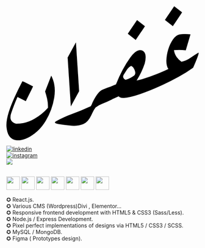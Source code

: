 
<!-- <img align="left" src="https://github.com/ghofranebenhmaid/dev/blob/master/logo.png" width="65"> -->

<svg xmlns="http://www.w3.org/2000/svg" viewBox="0 0 276.44 193.12">
    <title>logoarbb</title>
    <g id="Layer_2" data-name="Layer 2">
        <g id="Layer_2-2" data-name="Layer 2">
            <path
                d="M55.65,122.67c1.1,3.54,2.11,7.2,3,11a51.08,51.08,0,0,1,1.11,11.16v1.47a79.25,79.25,0,0,1-19.47,15.8,49.19,49.19,0,0,1-16,6.12,54.08,54.08,0,0,1-10.07,1Q5.78,167,5.78,159.83A18.26,18.26,0,0,1,6.89,154q4.13-12.25,8.55-22.2l.47-1.15,12,6c1.74-3.5,3.47-7,5.22-10.51s3.48-7.08,5.22-10.74L25.65,109l-.24-.12L23,108q-2.14,4.26-4.48,8.89t-4.24,8.68Q0,155.23,0,170.93c0,.88,0,1.74.08,2.6q1.35,15.78,11,18.74a20.52,20.52,0,0,0,10.21.39,43.52,43.52,0,0,0,13-5.13q13.53-7.77,22.47-22.77a95.37,95.37,0,0,0,12-33,57.13,57.13,0,0,0,.87-9.82A47.58,47.58,0,0,0,64.51,100Z"
                fill="#fff" />
            <polygon points="104.61 122.3 100.02 52 88.07 73.96 92.66 144.26 104.61 122.3" fill="#fff" />
            <path
                d="M192.64,38.73q3.33-4.9,6.65-10l-11.4-8.84q-3.31,5-6.68,9.89t-6.61,9.87L186,48.53Q189.32,43.63,192.64,38.73Z"
                fill="#fff" />
            <path d="M246.07,18.8q3.33-4.91,6.65-10L241.32,0Q238,5,234.64,9.89T228,19.76l11.4,8.84Z" fill="#fff" />
            <path
                d="M275.84,67q-5.79,3.49-11.16,7.36A35,35,0,0,1,251.77,80a28.71,28.71,0,0,1-6.84-6.73,22.67,22.67,0,0,1-3.92-10,79.94,79.94,0,0,1,17,.22l6.8-23.09c-2.69-.13-5.27-.25-7.75-.34a42.18,42.18,0,0,0-7.92.51q-5.22.93-9.54,7.21a53,53,0,0,0-6.81,14.33,59,59,0,0,0-2.69,16q-.19,8,2.89,12.29-6.4,3.12-17.06,7.44a206,206,0,0,1-21.13,7.28q-3.91,1.11-7.51,1.85a110.27,110.27,0,0,0,11.75-24.64,39.63,39.63,0,0,0,1.26-9.08q0-7.77-5.22-9.63a8.5,8.5,0,0,0-4.36-.3q-5.93,1.16-12.5,10.45-11.81,16.35-20.66,38.78l-3.25,1.28-.16,0-.08.18a12.75,12.75,0,0,1-1.58.68q-.8.27-1.5.57l-.24,0v.25A109.52,109.52,0,0,0,138,120.28q-5.94,2.63-12.43,14.93a56.39,56.39,0,0,0-3.09,6.65V142c-.44.64-.82,1.24-1.14,1.82a17.08,17.08,0,0,1-2.18,1.19q-11.72,5.47-24.26,10a160.32,160.32,0,0,0-23.71,10.81c-1.48,1-1.77,1.79-.87,2.38q2,1.34,12.58,2.63t13.38,1.34a34.41,34.41,0,0,0,14.49-2.48q6.89-3.06,11.24-12.49,1.67-3.67,3.52-7.15a31.53,31.53,0,0,1,2.8-4.33,37.5,37.5,0,0,1,9-5q8-3.3,15.08-6.81v-.17h.08q2.7-1.26,5.38-2.4,1.78-.75,3.6-1.56a4.89,4.89,0,0,0,1.63,1.25,11.41,11.41,0,0,0,6.17,1q9.1-.78,23-5.51t28.3-11.3q14.44-6.56,27.46-13.75a182,182,0,0,0,20.54-12.82c.11-.35.7-1.74,1.79-4.19s2.16-5,3.24-7.79,1.93-5.15,2.53-7.2S276.57,66.63,275.84,67Zm-107,31.46,4.35-6.85a16.47,16.47,0,0,1,6.1-5.65c2,.48,3.82,2.56,5.3,6.26a10.18,10.18,0,0,1,.79,3.61,5.31,5.31,0,0,1-2.45,4.57,38.28,38.28,0,0,1-11.48,5.66,5.46,5.46,0,0,1-3.09-2.84,4,4,0,0,1-.47-1.87A5.35,5.35,0,0,1,168.82,98.5Z"
                fill="#fff" />
            <path
                d="M55.65,122.67c1.1,3.54,2.11,7.2,3,11a51.08,51.08,0,0,1,1.11,11.16v1.47a79.25,79.25,0,0,1-19.47,15.8,49.19,49.19,0,0,1-16,6.12,54.08,54.08,0,0,1-10.07,1Q5.78,167,5.78,159.83A18.26,18.26,0,0,1,6.89,154q4.13-12.25,8.55-22.2l.47-1.15,12,6c1.74-3.5,3.47-7,5.22-10.51s3.48-7.08,5.22-10.74L25.65,109l-.24-.12L23,108q-2.14,4.26-4.48,8.89t-4.24,8.68Q0,155.23,0,170.93c0,.88,0,1.74.08,2.6q1.35,15.78,11,18.74a20.52,20.52,0,0,0,10.21.39,43.52,43.52,0,0,0,13-5.13q13.53-7.77,22.47-22.77a95.37,95.37,0,0,0,12-33,57.13,57.13,0,0,0,.87-9.82A47.58,47.58,0,0,0,64.51,100Z" />
            <polygon points="104.61 122.3 100.02 52 88.07 73.96 92.66 144.26 104.61 122.3" />
            <path
                d="M192.64,38.73q3.33-4.9,6.65-10l-11.4-8.84q-3.31,5-6.68,9.89t-6.61,9.87L186,48.53Q189.32,43.63,192.64,38.73Z" />
            <path d="M246.07,18.8q3.33-4.91,6.65-10L241.32,0Q238,5,234.64,9.89T228,19.76l11.4,8.84Z" />
            <path
                d="M275.84,67q-5.79,3.49-11.16,7.36A35,35,0,0,1,251.77,80a28.71,28.71,0,0,1-6.84-6.73,22.67,22.67,0,0,1-3.92-10,79.94,79.94,0,0,1,17,.22l6.8-23.09c-2.69-.13-5.27-.25-7.75-.34a42.18,42.18,0,0,0-7.92.51q-5.22.93-9.54,7.21a53,53,0,0,0-6.81,14.33,59,59,0,0,0-2.69,16q-.19,8,2.89,12.29-6.4,3.12-17.06,7.44a206,206,0,0,1-21.13,7.28q-3.91,1.11-7.51,1.85a110.27,110.27,0,0,0,11.75-24.64,39.63,39.63,0,0,0,1.26-9.08q0-7.77-5.22-9.63a8.5,8.5,0,0,0-4.36-.3q-5.93,1.16-12.5,10.45-11.81,16.35-20.66,38.78l-3.25,1.28-.16,0-.08.18a12.75,12.75,0,0,1-1.58.68q-.8.27-1.5.57l-.24,0v.25A109.52,109.52,0,0,0,138,120.28q-5.94,2.63-12.43,14.93a56.39,56.39,0,0,0-3.09,6.65V142c-.44.64-.82,1.24-1.14,1.82a17.08,17.08,0,0,1-2.18,1.19q-11.72,5.47-24.26,10a160.32,160.32,0,0,0-23.71,10.81c-1.48,1-1.77,1.79-.87,2.38q2,1.34,12.58,2.63t13.38,1.34a34.41,34.41,0,0,0,14.49-2.48q6.89-3.06,11.24-12.49,1.67-3.67,3.52-7.15a31.53,31.53,0,0,1,2.8-4.33,37.5,37.5,0,0,1,9-5q8-3.3,15.08-6.81v-.17h.08q2.7-1.26,5.38-2.4,1.78-.75,3.6-1.56a4.89,4.89,0,0,0,1.63,1.25,11.41,11.41,0,0,0,6.17,1q9.1-.78,23-5.51t28.3-11.3q14.44-6.56,27.46-13.75a182,182,0,0,0,20.54-12.82c.11-.35.7-1.74,1.79-4.19s2.16-5,3.24-7.79,1.93-5.15,2.53-7.2S276.57,66.63,275.84,67Zm-107,31.46,4.35-6.85a16.47,16.47,0,0,1,6.1-5.65c2,.48,3.82,2.56,5.3,6.26a10.18,10.18,0,0,1,.79,3.61,5.31,5.31,0,0,1-2.45,4.57,38.28,38.28,0,0,1-11.48,5.66,5.46,5.46,0,0,1-3.09-2.84,4,4,0,0,1-.47-1.87A5.35,5.35,0,0,1,168.82,98.5Z" />
        </g>
    </g>
</svg>

[![linkedin](https://img.shields.io/badge/-@ghofranebenhmaid-313131?style=flat-square&labelColor=313131&logo=LinkedIn&logoColor=white&color=313131)](https://www.linkedin.com/in/ghofranebenhmaid/)<br>
[![instagram](https://img.shields.io/badge/-@ghofranebenhmaid-313131?style=flat-square&labelColor=313131&logo=Instagram&logoColor=white&color=313131)](https://www.instagram.com/in/ghofranebenhmaid/)<br>
[![](https://img.shields.io/badge/-www.ghofranebenhmaid.com-313131?style=flat-square&labelColor=313131&logo=Website&logoColor=white&color=313131)](https://ghofranebenhmaid.com/)
<br>
<br>
<p>
  <img src="https://i.giphy.com/media/XAxylRMCdpbEWUAvr8/200.webp" width="35">
  <img src="https://media.giphy.com/media/fsEaZldNC8A1PJ3mwp/giphy.gif" width="35">
  <img src="https://media3.giphy.com/media/ln7z2eWriiQAllfVcn/200w.webp" width="35">
  <img src="https://i.giphy.com/media/eNAsjO55tPbgaor7ma/200w.webp" width="35">
  <img src="https://media3.giphy.com/media/kdFc8fubgS31b8DsVu/giphy.webp" width="35">
  <img src="https://i.giphy.com/media/KzJkzjggfGN5Py6nkT/200.webp" width="35">
  <img src="https://i.giphy.com/media/IdyAQJVN2kVPNUrojM/200.webp" width="35"> 
</p>


✪ React.js.<br>
✪ Various CMS (Wordpress)Divi , Elementor...<br>
✪ Responsive frontend development with HTML5 & CSS3 (Sass/Less).<br>
✪ Node.js / Express Development.<br>
✪ Pixel perfect implementations of designs via HTML5 / CSS3 / SCSS.<br>
✪ MySQL / MongoDB.<br>
✪ Figma ( Prototypes design).<br>

